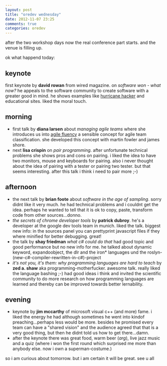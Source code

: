 ```yaml
---
layout: post
title: "oredev wednesday"
date: 2012-11-07 23:25
comments: true
categories: oredev
---
```


after the two workshop days now the real conference part starts. and the venue is filling up. 

ok what happend today:

## keynote

first keynote by **david rowan** from wired magazine. on *software won - what now?* he appeals to the software community to create software with a greater good in mind. he shows examples like [hurricane hacker](https://docs.google.com/document/pub?id=1SGcfQz13ce4FfB-QHKF3WLwxHoCRGBouuvZn-3aoX0k) and educational sites. liked the moral touch.

## morning

- first talk by **diana larsen** about *managing agile teams* where she introduces us into [agile fluency](http://martinfowler.com/articles/agileFluency.html) a sensible concept for agile team classification. she developed this concept with martin fowler and james shore. 
- next **lisa crispin** on *pair programming*. after unfortunate technical problems she shows pros and cons on pairing. i liked the idea to have two monitors, mouse and keyboards for pairing. also i never thought about the idea of pairing with a tester or pairing two tester. but that seems interesting. after this talk i think i need to pair more ;-)

## afternoon

- the next talk by **brian foote** about *software in the age of sampling*. sorry didnt like it very much. he had technical problems and i couldnt get the idea. perhaps he wanted to tell that it is ok to copy, paste, transform code from other sources...donno.
- *the secrets of chrome developer tools* by **patrick dubroy**. he's a developer at the google dev tools team in munich. liked the talk. biggest new info: in the sources panel you can prettyprint javascript files if they where minified for better debugging. great!
- the talk by **shay friedman** *what c# could do that* had good topic and good performance but no new info for me. he talked about dynamic keyword, expandoobject, the dlr and the iron* languages und the roslyn-(new-c#-compiler-rewritten-in-c#)-project
- *it's not you, it's them: why programming languages are hard to teach* by **zed a. shaw** aka programming-motherfucker. awesome talk. really liked the language bashing ;-) had good ideas i think and invited the scientific community to do more research on how programming languages are learned and thereby can be improved towards better lernability. 

## evening

- keynote by **jim mccarthy** of microsoft visual c++ (and more) fame. i liked the energy he had although sometimes he went into kindof preaching...perhaps less would be more. besides he promised every team can have a "shared vision" and the audience agreed that that is a very good thing, but then he didnt told us how to get there...damn.
- after the keynote there was great food, warm beer (*arg*), live jazz music and a quiz (where i won the first round which surprised me more than anybody else. now i own a superman-costume.)

so i am curious about tomorrow. but i am certain it will be great. see u all

